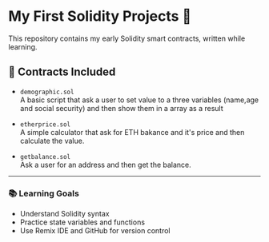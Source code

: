 # My First Solidity Projects 🧠

This repository contains my early Solidity smart contracts, written while learning.

## 📜 Contracts Included

- `demographic.sol`  
  A basic script that ask a user to set value to a three variables (name,age and social security) and then show them in a array as a result

- `etherprice.sol`  
  A simple calculator that ask for ETH bakance and it's price and then calculate the value.

- `getbalance.sol`  
  Ask a user for an address and then get the balance.

---

### 📚 Learning Goals

- Understand Solidity syntax
- Practice state variables and functions
- Use Remix IDE and GitHub for version control
